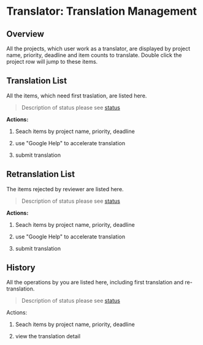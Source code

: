 # Translator: Translation Management

## Overview

All the projects, which user work as a translator, are displayed by project name, priority, deadline and item counts to translate. Double click the project row will jump to these items.

## Translation List

All the items, which need first traslation, are listed here.

> Description of status please see [status](../glossary.md#status)



**Actions:**

1. Seach items by project name, priority, deadline

2. use "Google Help" to accelerate translation

3. submit translation


## Retranslation List

The items rejected by reviewer are listed here.

> Description of status please see [status](../glossary.md#status)


**Actions:**

1. Seach items by project name, priority, deadline

2. use "Google Help" to accelerate translation

3. submit translation


## History

All the operations by you are listed here, including first translation and re-translation. 

> Description of status please see [status](../glossary.md#status)

Actions:

1. Seach items by project name, priority, deadline

2. view the translation detail





